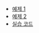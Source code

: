 * [예제 1](https://colab.research.google.com/drive/1piPSbWIzCRzbgMsSHXynh4jhx8LWlUbk)
* [예제 2](https://colab.research.google.com/drive/16CjjA9_8G_2516PvoPJJSGUkoZZdAyEO)
* [실습 코드](https://www.kaggle.com/leeyongbin/smarcle-ai-study-find-fake-news)
